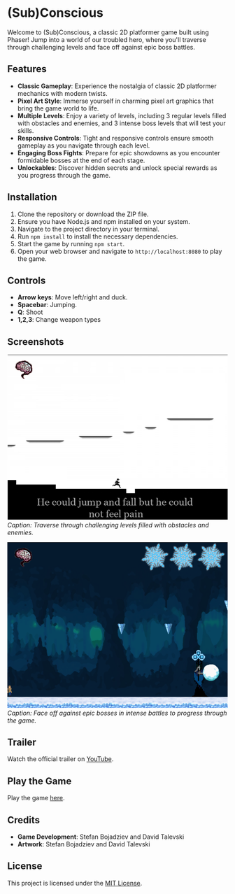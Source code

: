 # (Sub)Conscious

Welcome to (Sub)Conscious, a classic 2D platformer game built using Phaser! Jump into a world of our troubled hero, where you'll traverse through challenging levels and face off against epic boss battles.

## Features

- **Classic Gameplay**: Experience the nostalgia of classic 2D platformer mechanics with modern twists.
- **Pixel Art Style**: Immerse yourself in charming pixel art graphics that bring the game world to life.
- **Multiple Levels**: Enjoy a variety of levels, including 3 regular levels filled with obstacles and enemies, and 3 intense boss levels that will test your skills.
- **Responsive Controls**: Tight and responsive controls ensure smooth gameplay as you navigate through each level.
- **Engaging Boss Fights**: Prepare for epic showdowns as you encounter formidable bosses at the end of each stage.
- **Unlockables**: Discover hidden secrets and unlock special rewards as you progress through the game.

## Installation

1. Clone the repository or download the ZIP file.
2. Ensure you have Node.js and npm installed on your system.
3. Navigate to the project directory in your terminal.
4. Run `npm install` to install the necessary dependencies.
5. Start the game by running `npm start`.
6. Open your web browser and navigate to `http://localhost:8080` to play the game.

## Controls

- **Arrow keys**: Move left/right and duck.
- **Spacebar**: Jumping.
- **Q**: Shoot
- **1,2,3**: Change weapon types

## Screenshots

![Screenshot 1](screenshots/screenshot1.png)
*Caption: Traverse through challenging levels filled with obstacles and enemies.*

![Screenshot 2](screenshots/screenshot2.png)
*Caption: Face off against epic bosses in intense battles to progress through the game.*

## Trailer

Watch the official trailer on [YouTube](https://www.youtube.com/watch?v=dKmEz1gcFqc&t=1s).

## Play the Game

Play the game [here](https://sub-conscious.web.app/).

## Credits

- **Game Development**: Stefan Bojadziev and David Talevski
- **Artwork**: Stefan Bojadziev and David Talevski

## License

This project is licensed under the [MIT License](LICENSE).
